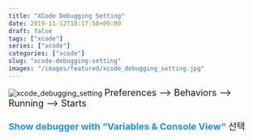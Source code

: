 ```yaml
---
title: "XCode Debugging Setting"
date: 2019-11-12T18:17:58+09:00
draft: false
tags: ["xcode"]
series: ["xcode"]
categories: ["xcode"]
slug: "xcode-debugging-setting"
images: "/images/featured/xcode_debugging_setting.jpg"
---
```


![xcode_debugging_setting](/images/featured/xcode_debugging_setting.jpg")
<font size=+1>
Preferences --> Behaviors --> Running --> Starts </br></br>
<b style="color:DodgerBlue;">**Show debugger with “Variables & Console View“**</b> 선택
</font>
